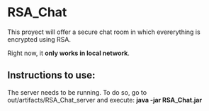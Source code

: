 # RSA_Chat
This proyect will offer a secure chat room in which evererything is encrypted using RSA.

Right now, it **only works in local network**.

## Instructions to use:

The server needs to be running. To do so, go to out/artifacts/RSA_Chat_server and execute:
**java -jar RSA_Chat.jar**  
